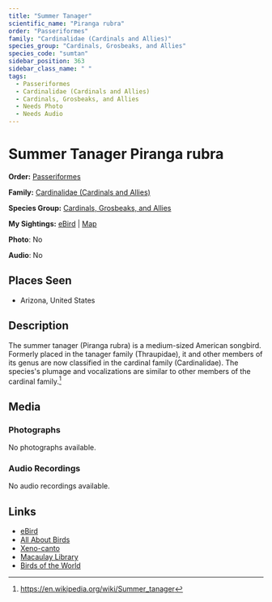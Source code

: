 ```yaml
---
title: "Summer Tanager"
scientific_name: "Piranga rubra"
order: "Passeriformes"
family: "Cardinalidae (Cardinals and Allies)"
species_group: "Cardinals, Grosbeaks, and Allies"
species_code: "sumtan"
sidebar_position: 363
sidebar_class_name: " "
tags: 
  - Passeriformes
  - Cardinalidae (Cardinals and Allies)
  - Cardinals, Grosbeaks, and Allies
  - Needs Photo
  - Needs Audio
---
```


# Summer Tanager <span className='sci_name'>Piranga rubra</span>

**Order:** [Passeriformes](/tags/passeriformes)

**Family:** [Cardinalidae (Cardinals and Allies)](/tags/cardinalidae-cardinals-and-allies)

**Species Group:** [Cardinals, Grosbeaks, and Allies](/tags/cardinals-grosbeaks-and-allies)

**My Sightings:** [eBird](https://ebird.org/lifelist?r=world&time=life&spp=sumtan) | [Map](/map?species_code=sumtan)

**Photo**: No 

**Audio**: No

## Places Seen

* Arizona, United States

## Description
The summer tanager (Piranga rubra) is a medium-sized American songbird. Formerly placed in the tanager family (Thraupidae), it and other members of its genus are now classified in the cardinal family (Cardinalidae). The species's plumage and vocalizations are similar to other members of the cardinal family.[^1]

[^1]: https://en.wikipedia.org/wiki/Summer_tanager

## Media
### Photographs
No photographs available.

### Audio Recordings
No audio recordings available.

## Links
* [eBird](https://ebird.org/species/sumtan) 
* [All About Birds](https://www.allaboutbirds.org/guide/sumtan) 
* [Xeno-canto](https://www.xeno-canto.org/species/piranga-rubra) 
* [Macaulay Library](https://search.macaulaylibrary.org/catalog?taxonCode=sumtan&sort=rating_rank_desc)
* [Birds of the World](https://birdsoftheworld.org/bow/species/sumtan)
